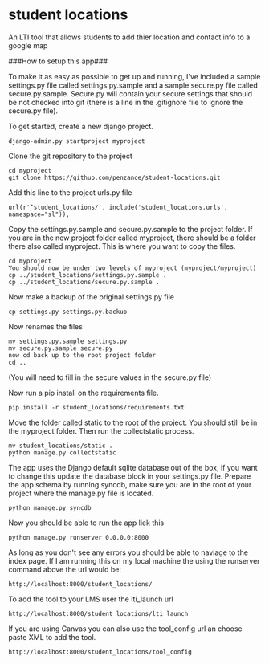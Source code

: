 student locations
=================

An LTI tool that allows students to add thier location and contact info to a google map

###How to setup this app###

To make it as easy as possible to get up and running, I've included a sample settings.py file called settings.py.sample
and a sample secure.py file called secure.py.sample. Secure.py will contain your secure settings that should be not checked into
git (there is a line in the .gitignore file to ignore the secure.py file). 

To get started, create a new django project.

```
django-admin.py startproject myproject
```

Clone the git repository to the project

```
cd myproject
git clone https://github.com/penzance/student-locations.git
```

Add this line to the project urls.py file
```
url(r'^student_locations/', include('student_locations.urls', namespace="sl")),
```

Copy the settings.py.sample and secure.py.sample to the project folder. If you are in the new project folder called myproject, there should be a folder there also called myproject. This is where you want to copy the files.

```
cd myproject
You should now be under two levels of myproject (myproject/myproject)
cp ../student_locations/settings.py.sample .
cp ../student_locations/secure.py.sample .
```

Now make a backup of the original settings.py file

```
cp settings.py settings.py.backup
```

Now renames the files

```
mv settings.py.sample settings.py
mv secure.py.sample secure.py
now cd back up to the root project folder
cd ..
```
(You will need to fill in the secure values in the secure.py file)

Now run a pip install on the
requirements file.
```
pip install -r student_locations/requirements.txt
```

Move the folder called static to the root of the project.
You should still be in the myproject folder. Then run the collectstatic process.
```
mv student_locations/static .
python manage.py collectstatic
```

The app uses the Django default sqlite database out of the box, if you want to change this update the database block in your settings.py file. Prepare the app schema by running syncdb, make sure you are in the root of your project where the manage.py 
file is located.
```
python manage.py syncdb
```

Now you should be able to run the app liek this

```
python manage.py runserver 0.0.0.0:8000
```

As long as you don't see any errors you should be able to naviage to the index page. If I am running this on my local machine the using the runserver command above the url would be:
```
http://localhost:8000/student_locations/
```
To add the tool to your LMS user the lti_launch url
```
http://localhost:8000/student_locations/lti_launch
```

If you are using Canvas you can also use the tool_config url an choose paste XML to add the tool.
```
http://localhost:8000/student_locations/tool_config
```
